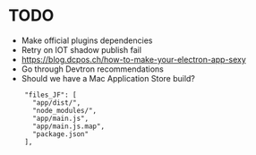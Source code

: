 # TODO

* Make official plugins dependencies
* Retry on IOT shadow publish fail
* https://blog.dcpos.ch/how-to-make-your-electron-app-sexy
* Go through Devtron recommendations
* Should we have a Mac Application Store build?

```
    "files_JF": [
      "app/dist/",
      "node_modules/",
      "app/main.js",
      "app/main.js.map",
      "package.json"
    ],
```
